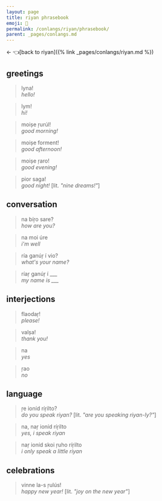 ```yaml
---
layout: page
title: riyan phrasebook
emoji: 📘
permalink: /conlangs/riyan/phrasebook/
parent: _pages/conlangs.md
---
```

← 👈[back to riyan]({% link _pages/conlangs/riyan.md %})

## greetings

> lyna!<br>
> _hello!_

> lym!<br>
> _hi!_

> moișe ŗurúl!<br>
> _good morning!_

> moișe forment!<br>
> _good afternoon!_

> moișe ŗaro!<br>
> _good evening!_

> pior saga!<br>
> _good night!_ [lit. _"nine dreams!"_]

## conversation

> na bíŗo sare?<br>
> _how are you?_

> na moi úre<br>
> _i'm well_

> ría ganúŗ í vio?<br>
> _what's your name?_

> ríaŗ ganúŗ í ___<br>
> *my name is ___*

## interjections

> flaodaŗ!<br>
> _please!_

> valșa!<br>
> _thank you!_

> na<br>
> _yes_

> ŗao<br>
> _no_

## language

> ŗe ioníd ríŗilto?<br>
> _do you speak riyan?_ [lit. _"are you speaking riyan-ly?"_]

> na, naŗ ioníd ríŗilto<br>
> _yes, i speak riyan_

> naŗ ioníd skoi ŗuho ríŗilto<br>
> _i only speak a little riyan_

## celebrations

> vinne la-s ŗulús!<br>
> _happy new year!_ [lit. _"joy on the new year"_]